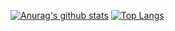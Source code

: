 [![Anurag's github stats](https://github-readme-stats.vercel.app/api?username=phlzy&hide=commits,prs)](https://github.com/anuraghazra/github-readme-stats)
[![Top Langs](https://github-readme-stats.vercel.app/api/top-langs/?username=phlzy&layout=compact)](https://github.com/anuraghazra/github-readme-stats)

<!--
**phlzy/phlzy** is a ✨ _special_ ✨ repository because its `README.md` (this file) appears on your GitHub profile.

Here are some ideas to get you started:

- 🔭 I’m currently working on ...
- 🌱 I’m currently learning ...
- 👯 I’m looking to collaborate on ...
- 🤔 I’m looking for help with ...
- 💬 Ask me about ...
- 📫 How to reach me: ...
- 😄 Pronouns: ...
- ⚡ Fun fact: ...
-->

